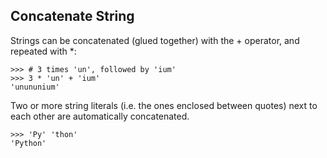 ## Concatenate String ## 
Strings can be concatenated (glued together) with the + operator, and repeated with *:

```
>>> # 3 times 'un', followed by 'ium'
>>> 3 * 'un' + 'ium'
'unununium'
```

Two or more string literals (i.e. the ones enclosed between quotes) next to each other are automatically concatenated.
```
>>> 'Py' 'thon'
'Python'
```
